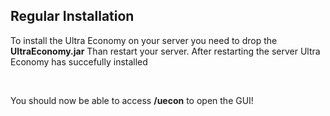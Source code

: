 ## Regular Installation

To install the Ultra Economy on your server you need to drop the **UltraEconomy.jar** Than restart your server.
After restarting the server Ultra Economy has succefully installed

<br />

You should now be able to access **/uecon** to open the GUI!
